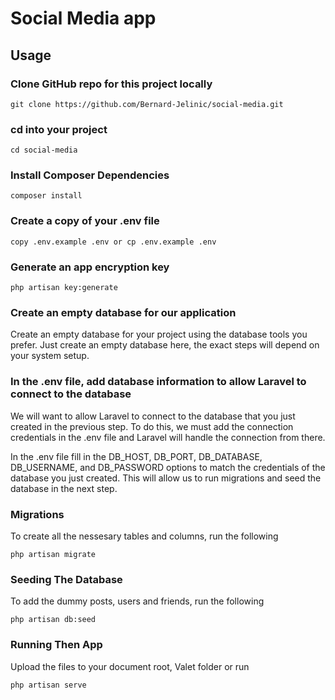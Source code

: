 # Social Media app

## Usage

### Clone GitHub repo for this project locally

```
git clone https://github.com/Bernard-Jelinic/social-media.git
```

### cd into your project

```
cd social-media
```

### Install Composer Dependencies

```
composer install
```

### Create a copy of your .env file

```
copy .env.example .env or cp .env.example .env
```

### Generate an app encryption key

```
php artisan key:generate
```

### Create an empty database for our application

Create an empty database for your project using the database tools you prefer.
Just create an empty database here, the exact steps will depend on your system setup.

### In the .env file, add database information to allow Laravel to connect to the database

We will want to allow Laravel to connect to the database that you just created in the previous step. To do this, we must add the connection credentials in the .env file and Laravel will handle the connection from there.

In the .env file fill in the DB_HOST, DB_PORT, DB_DATABASE, DB_USERNAME, and DB_PASSWORD options to match the credentials of the database you just created. This will allow us to run migrations and seed the database in the next step.

### Migrations

To create all the nessesary tables and columns, run the following

```
php artisan migrate
```

### Seeding The Database

To add the dummy posts, users and friends, run the following

```
php artisan db:seed
```

### Running Then App

Upload the files to your document root, Valet folder or run

```
php artisan serve
```